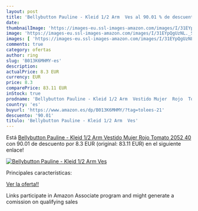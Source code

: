 ```yaml
---
layout: post
title: 'Bellybutton Pauline - Kleid 1/2 Arm  Ves al 90.01 % de descuento'
date: 
thumbnailImage: 'https://images-eu.ssl-images-amazon.com/images/I/31EYpQgUzNL._SL200_.jpg'
image: 'https://images-eu.ssl-images-amazon.com/images/I/31EYpQgUzNL._SL200_.jpg'
images: [ 'https://images-eu.ssl-images-amazon.com/images/I/31EYpQgUzNL._SL200_.jpg' ]
comments: true
category: ofertas
author: ring
slug: 'B013K6MHMY-es'
description:
actualPrice: 8.3 EUR
currency: EUR
price: 8.3
comparePrice: 83.11 EUR
inStock: true
prodname: 'Bellybutton Pauline - Kleid 1/2 Arm  Vestido Mujer  Rojo  Tomato 2052   40'
country: 'es'
buyurl: 'https://www.amazon.es/dp/B013K6MHMY/?tag=tolees-21'
descuento: '90.01'
titulo: 'Bellybutton Pauline - Kleid 1/2 Arm  Ves'
---
```


Está [Bellybutton Pauline - Kleid 1/2 Arm  Vestido Mujer  Rojo  Tomato 2052   40](https://www.amazon.es/dp/B013K6MHMY/?tag=tolees-21) con 90.01 de descuento por 8.3 EUR (original: 83.11 EUR) en el siguiente enlace!

[![Bellybutton Pauline - Kleid 1/2 Arm  Ves](https://images-eu.ssl-images-amazon.com/images/I/31EYpQgUzNL._SL200_.jpg)](https://www.amazon.es/dp/B013K6MHMY/?tag=tolees-21)

Principales características:


[Ver la oferta!!](https://www.amazon.es/dp/B013K6MHMY/?tag=tolees-21)

Links participate in Amazon Associate program and might generate a comission on qualifying sales


